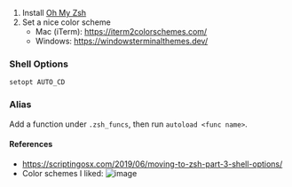 1. Install [Oh My Zsh](https://ohmyz.sh/)  
1. Set a nice color scheme
    - Mac (iTerm): https://iterm2colorschemes.com/
    - Windows: https://windowsterminalthemes.dev/

### Shell Options
`setopt AUTO_CD`

### Alias
Add a function under `.zsh_funcs`, then run `autoload <func name>`.

#### References
- https://scriptingosx.com/2019/06/moving-to-zsh-part-3-shell-options/
- Color schemes I liked:
  ![image](https://user-images.githubusercontent.com/30137645/113669635-e2287700-9668-11eb-901c-0238f7527a0f.png)

